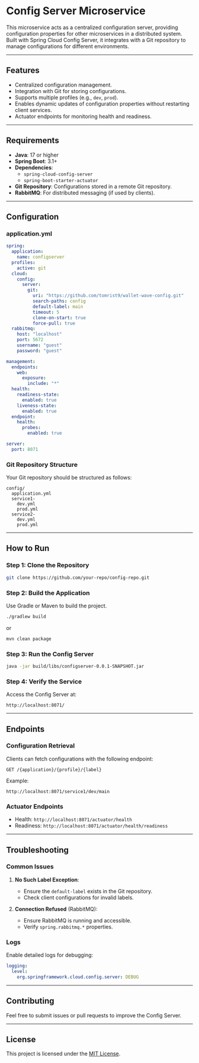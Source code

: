 # Config Server Microservice

This microservice acts as a centralized configuration server, providing configuration properties for other microservices in a distributed system. Built with Spring Cloud Config Server, it integrates with a Git repository to manage configurations for different environments.

---

## Features
- Centralized configuration management.
- Integration with Git for storing configurations.
- Supports multiple profiles (e.g., `dev`, `prod`).
- Enables dynamic updates of configuration properties without restarting client services.
- Actuator endpoints for monitoring health and readiness.

---

## Requirements

- **Java**: 17 or higher
- **Spring Boot**: 3.1+
- **Dependencies**:
  - `spring-cloud-config-server`
  - `spring-boot-starter-actuator`
- **Git Repository**: Configurations stored in a remote Git repository.
- **RabbitMQ**: For distributed messaging (if used by clients).

---

## Configuration

### application.yml
```yaml
spring:
  application:
    name: configserver
  profiles:
    active: git
  cloud:
    config:
      server:
        git:
          uri: "https://github.com/tomrist9/wallet-wave-config.git"
          search-paths: config
          default-label: main
          timeout: 5
          clone-on-start: true
          force-pull: true
  rabbitmq:
    host: "localhost"
    port: 5672
    username: "guest"
    password: "guest"

management:
  endpoints:
    web:
      exposure:
        include: "*"
  health:
    readiness-state:
      enabled: true
    liveness-state:
      enabled: true
  endpoint:
    health:
      probes:
        enabled: true

server:
  port: 8071
```

### Git Repository Structure
Your Git repository should be structured as follows:
```
config/
  application.yml
  service1-
    dev.yml
    prod.yml
  service2-
    dev.yml
    prod.yml
```

---

## How to Run

### Step 1: Clone the Repository
```bash
git clone https://github.com/your-repo/config-repo.git
```

### Step 2: Build the Application
Use Gradle or Maven to build the project.
```bash
./gradlew build
```
or
```bash
mvn clean package
```

### Step 3: Run the Config Server
```bash
java -jar build/libs/configserver-0.0.1-SNAPSHOT.jar
```

### Step 4: Verify the Service
Access the Config Server at:
```
http://localhost:8071/
```

---

## Endpoints

### Configuration Retrieval
Clients can fetch configurations with the following endpoint:
```
GET /{application}/{profile}/{label}
```
Example:
```
http://localhost:8071/service1/dev/main
```

### Actuator Endpoints
- Health: `http://localhost:8071/actuator/health`
- Readiness: `http://localhost:8071/actuator/health/readiness`

---

## Troubleshooting

### Common Issues

1. **No Such Label Exception**:
   - Ensure the `default-label` exists in the Git repository.
   - Check client configurations for invalid labels.

2. **Connection Refused** (RabbitMQ):
   - Ensure RabbitMQ is running and accessible.
   - Verify `spring.rabbitmq.*` properties.

### Logs
Enable detailed logs for debugging:
```yaml
logging:
  level:
    org.springframework.cloud.config.server: DEBUG
```

---

## Contributing
Feel free to submit issues or pull requests to improve the Config Server.

---

## License
This project is licensed under the [MIT License](LICENSE).


